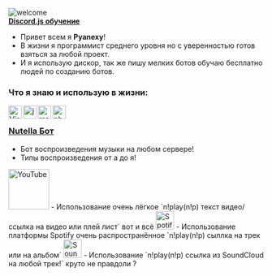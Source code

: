 ![welcome](https://i.imgur.com/6XHBC84.png) <br/>
**[Discord.js обучение](https://discord.gg/Xy5FnS5rNd)**


- Привет всем я **Pyanexy**!
- В жизни я программист среднего уровня но с уверенностью готов взяться за любой проект.
- И я использую дискор, так же пишу мелких ботов обучаю бесплатно людей по созданию ботов. <br />

### Что я знаю и использую в жизни:

<img align="left" alt="Visual Studio Code" width="26px" src="https://i.imgur.com/LwSdAlE.png" />
<img align="left" alt="js" width="26px" src="https://i.imgur.com/3u1wzwE.png" />
<img align="left" alt="mongodb" width="26px" src="https://imgur.com/xN5cFRr.png" /> 
<img align="left" alt="photoshop" width="26px" src="https://i.imgur.com/OC1RcS5.jpg" /> <br />

### **[Nutella Бот](https://discord.com/api/oauth2/authorize?client_id=938822820807467079&permissions=17216858176&scope=bot)**
- Бот воспроизведения музыки на любом сервере!
- Типы воспроизведения от а до я!
<img aling="left" alt="YouTube" width="80px" src="https://www.freepnglogos.com/uploads/youtube-logo-hd-8.png" /> 
- Использование очень лёгкое `n!play(n!p) текст видео/ссылка на видео или плей лист` вот и всё
<img aling="left" alt="Spotify" width="36px" src="https://www.freepnglogos.com/uploads/spotify-logo-png/spotify-icon-logo-transparent-vector-1.png" />
- Использование платформы Spotify очень распространённое `n!play(n!p) сыллка на трек или на альбом`
<img aling="left" alt="SoundCloud" width="36px" src="https://www.freepnglogos.com/uploads/soundcloud-logo-png/soundcloud-logo-soundcloud-icon-logo-png-transparent-svg-vector-bie-supply-13.png" /> 
- Использование `n!play(n!p) ссылка из SoundCloud на любой трек!` круто не правдоли ?
 <br />
